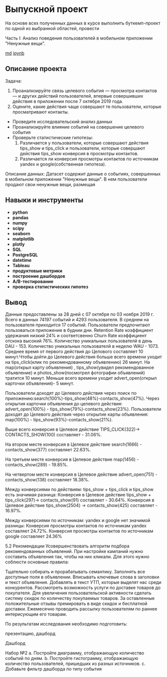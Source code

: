 # Выпускной проект

На основе всех полученных данных в курсе выполнить буткемп-проект по одной из выбранной областей, провести

Часть I: Анализ поведения пользователей в мобильном приложении "Ненужные вещи".

[md](https://github.com/aq2003/Portfolio/blob/main/Analyzing%20Texts/P13_Portfolio.md)    [ipynb](https://github.com/aq2003/Portfolio/blob/main/Analyzing%20Texts/P13_Portfolio.ipynb)


## Описание проекта


Задача:
1. Проанализируйте связь целевого события — просмотра контактов — и других действий пользователей, впервые совершивших действия в приложении после 7 октября 2019 года.
2. Оцените, какие действия чаще совершают те пользователи, которые просматривают контакты.
- Проведите исследовательский анализ данных
- Проанализируйте влияние событий на совершение целевого события
- Проверьте статистические гипотезы:
  1. Различается у пользователи, которые  совершают действия tips_show и tips_click и пользователи, которые совершают действия tips_show  конверсия в просмотры контактов.
  2. Различается ли конверсия просмотры контактов по источникам yandex и google(собственная гипотеза).

Описание данных:
Датасет содержит данные о событиях, совершенных в мобильном приложении
"Ненужные вещи". В нем пользователи продают свои ненужные вещи, размещая



## Навыки и инструменты

- **python**
- **pandas**
- **numpy**
- **scipy**
- **seaborn**
- **matplotlib**
- **plotly**
- **SQL**
- **PostgreSQL**
- **datetime**
- **Tableau**
- **продуктовые метрики**
- **построение дашбордов**
- **A/B-тестирование**
- **проверка статистических гипотез**


## Вывод

Данные предоставлены за 28 дней с 07 октября по 03 ноября 2019 г. Всего в данных 74197 событий и 4293 пользователя. В среднем на пользователя приходится 17 событий. Пользователи предпочитают пользоваться приложение в буднии дни.  Retention Rate коэффициент удержания низкий 24% и соответсвенно Churn Rate коэффициент отскока высокий 76%. Количество уникальных пользователй в день DAU - 153. Количество уникальных пользователй в неделю WAU - 1073. Среднее время от первого действия до Целового составляет 10 минут.Чтобы дойти до Целевого действия больше всего времени уходит на tips_click(клик по рекомендованному объявлению) 26 минут. На map(открыл карту объявления) , tips_show(увидел рекомендованное объявление) и photos_show(посмотрел фотографии объявлений) тратится 10 минут. Меньше всего времени уходит advert_open(открыл карточки объявления)- 5 минут. 

Пользователи доходят до Целевого действия через поиск по приложению:search(100%)-tips_show(48%)-contacts_show(47%). Через открытия карточки объявления до целевого действия: advert_open(100%) - tips_show(79%)-contacts_show(23%). Пользователи доходят до Целевого действия через открытие карты объявления: map(100%) - tips_show(93%)-contacts_show(21%).

Выше всего конверсия в Целевое действие TIPS_CLICK(322)-> CONTACTS_SHOW(100) составляет - 31.06%.

На втором месте конверсия в Цeлевое действие search(1666) - contacts_show(377) составляет 22.63%.

На третьем месте конверсия в Цeлевое действие map(1456) - contacts_show(289) - 19.85%.

На четвертом месте конверсия в Цeлевое действие advert_open(751) - contacts_show(138) составляет 18.38%.

Между конверсиями по действиям: tips_show + tips_click и tips_show есть значимая разница: Конверсия в Целевое действие tips_show + tips_click(297)-> contacts_show(91) составляет - 30.64%. Конверсия в Целевое действие tips_show(2504) -> contacts_show(425) составляет - 16.97%.

Между конверсиями по источникам: yandex и google нет значимой разницы: Конверсия просмотры контактов по источникам yandex составляет 24.72%. Конверсия просмотры контактов по источникам google составляет 24.36%

5.2  Рекомендации
Усовершенствовать алгоритм подбора рекомендованных объявлений. При настройке кампаний нужно составить объявления так, чтобы на них кликали. Для этого нужно соблюсти основные правила:

Тщательно собирать и прорабатывать семантику.
Заполнять все доступные поля в объявлении.
Вписывать ключевые слова в заголовки и текст объявления.
Добавлять в текст УТП, которые выделят нас среди конкурентов.
Рассмотреть возможность услуги по доставке товаров до покупателя. Для увеличения пользовательской активности сделать систему скидок по количеству покупаемых товаров. За оставленные положительные отзывы премировать в виде скидок и бесплатной доставки. Ежемесячно проводить рассылку пользователям по раннее интерисующим его товарам.


По результатам исследования необходимо подготовить:

презентацию, дашборд

Дашборд

Набор №2
a. Постройте диаграмму, отображающую количество событий по дням.
b. Постройте гистограмму, отображающую количество пользователей,
пришедших из разных источников.
c. Добавьте фильтр дашборда по типу события


